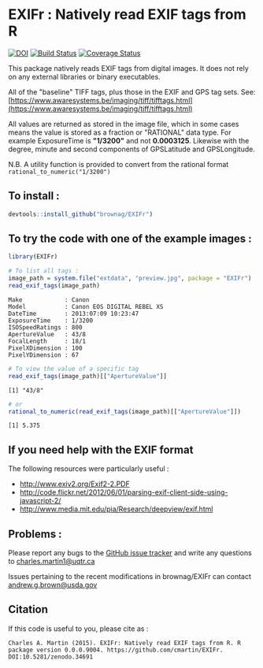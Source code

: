 # EXIFr : Natively read EXIF tags from R

[![DOI](https://zenodo.org/badge/19481/cmartin/EXIFr.svg)](https://zenodo.org/badge/latestdoi/19481/cmartin/EXIFr) [![Build Status](https://travis-ci.org/cmartin/EXIFr.svg)](https://travis-ci.org/cmartin/EXIFr) [![Coverage Status](https://coveralls.io/repos/cmartin/EXIFr/badge.svg?branch=master&service=github)](https://coveralls.io/github/cmartin/EXIFr?branch=master)

This package natively reads EXIF tags from digital images. It does not rely on any external libraries or binary executables.

All of the "baseline" TIFF tags, plus those in the EXIF and GPS tag sets. See: [https://www.awaresystems.be/imaging/tiff/tifftags.html](https://www.awaresystems.be/imaging/tiff/tifftags.html)

All values are returned as stored in the image file, which in some cases means the value is stored as a fraction or "RATIONAL" data type. For example ExposureTime is **"1/3200"** and not **0.0003125**. Likewise with the degree, minute and second components of GPSLatitude and GPSLongitude.

N.B. A utility function is provided to convert from the rational format `rational_to_numeric("1/3200")`

## To install : 

```r
devtools::install_github("brownag/EXIFr")
```

## To try the code with one of the example images : 

```r
library(EXIFr)

# To list all tags : 
image_path = system.file("extdata", "preview.jpg", package = "EXIFr")
read_exif_tags(image_path)
```

```
Make            : Canon 
Model           : Canon EOS DIGITAL REBEL XS 
DateTime        : 2013:07:09 10:23:47 
ExposureTime    : 1/3200 
ISOSpeedRatings : 800 
ApertureValue   : 43/8 
FocalLength     : 18/1 
PixelXDimension : 100 
PixelYDimension : 67 
```

```r
# To view the value of a specific tag
read_exif_tags(image_path)[["ApertureValue"]]
```

```
[1] "43/8"
```

```r
# or
rational_to_numeric(read_exif_tags(image_path)[["ApertureValue"]])
```

```
[1] 5.375
```

## If you need help with the EXIF format
The following resources were particularly useful :

* http://www.exiv2.org/Exif2-2.PDF
* http://code.flickr.net/2012/06/01/parsing-exif-client-side-using-javascript-2/
* http://www.media.mit.edu/pia/Research/deepview/exif.html

## Problems : 
Please report any bugs to the [GitHub issue tracker](https://github.com/cmartin/EXIFr/issues) and write any questions to <charles.martin1@uqtr.ca>

Issues pertaining to the recent modifications in brownag/EXIFr can contact andrew.g.brown@usda.gov

## Citation
If this code is useful to you, please cite as : 

```
Charles A. Martin (2015). EXIFr: Natively read EXIF tags from R. R package version 0.0.0.9004. https://github.com/cmartin/EXIFr. DOI:10.5281/zenodo.34691
```
